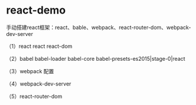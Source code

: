 # react-demo
手动搭建react框架：react、bable、webpack、react-router-dom、webpack-dev-server

（1）react react react-dom

（2）babel babel-loader babel-core babel-presets-es2015|stage-0|react

（3）webpack 配置

（4）webpack-dev-server

（5）react-router-dom